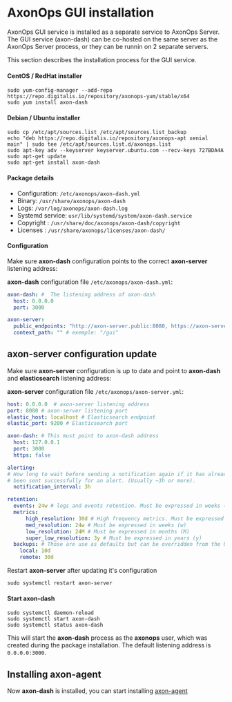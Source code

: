 # AxonOps GUI installation

AxonOps GUI service is installed as a separate service to AxonOps Server. The GUI service (axon-dash) can be co-hosted on the same server as the AxonOps Server process, or they can be runnin on 2 separate servers.

This section describes the installation process for the GUI service.

#### CentOS / RedHat installer
``` -
sudo yum-config-manager --add-repo https://repo.digitalis.io/repository/axonops-yum/stable/x64
sudo yum install axon-dash
```
#### Debian / Ubuntu installer
``` -
sudo cp /etc/apt/sources.list /etc/apt/sources.list_backup
echo "deb https://repo.digitalis.io/repository/axonops-apt xenial main" | sudo tee /etc/apt/sources.list.d/axonops.list
sudo apt-key adv --keyserver keyserver.ubuntu.com --recv-keys 727BDA4A
sudo apt-get update
sudo apt-get install axon-dash
```

#### Package details

* Configuration: `/etc/axonops/axon-dash.yml`
* Binary: `/usr/share/axonops/axon-dash`
* Logs: `/var/log/axonops/axon-dash.log` 
* Systemd service: `usr/lib/systemd/system/axon-dash.service`
* Copyright : `/usr/share/doc/axonops/axon-dash/copyright`
* Licenses : `/usr/share/axonops/licenses/axon-dash/`

#### Configuration
Make sure **axon-dash** configuration points to the correct **axon-server** listening address:

**axon-dash** configuration file `/etc/axonops/axon-dash.yml`:
``` yaml  hl_lines="5 6 7"
axon-dash: #  The listening address of axon-dash
  host: 0.0.0.0
  port: 3000

axon-server:
  public_endpoints: "http://axon-server.public:8080, https://axon-server.public" # Public HTTP endpoint to axon-server API. This can be a list with comma separator. http://127.0.0.1 or http://locahost are always wrong.
  context_path: "" # exemple: "/gui"
```

## axon-server configuration update
Make sure **axon-server** configuration is up to date and point to **axon-dash** and **elasticsearch** listening address:

**axon-server** configuration file `/etc/axonops/axon-server.yml`:

``` yaml hl_lines="3 6 7"
host: 0.0.0.0  # axon-server listening address 
port: 8080 # axon-server listening port 
elastic_host: localhost # Elasticsearch endpoint
elastic_port: 9200 # Elasticsearch port

axon-dash: # This must point to axon-dash address
  host: 127.0.0.1
  port: 3000
  https: false

alerting:
# How long to wait before sending a notification again if it has already
# been sent successfully for an alert. (Usually ~3h or more).
  notification_interval: 3h

retention:
  events: 24w # logs and events retention. Must be expressed in weeks (w)
  metrics:
      high_resolution: 30d # High frequency metrics. Must be expressed in days (d)
      med_resolution: 24w # Must be expressed in weeks (w)
      low_resolution: 24M # Must be expressed in months (M)
      super_low_resolution: 3y # Must be expressed in years (y)
  backups: # Those are use as defaults but can be overridden from the UI
    local: 10d
    remote: 30d 
```

Restart **axon-server** after updating it's configuration
``` -
sudo systemctl restart axon-server
```

#### Start axon-dash

``` -
sudo systemctl daemon-reload
sudo systemctl start axon-dash
sudo systemctl status axon-dash
```

This will start the **axon-dash** process as the **axonops** user, which was created during the package installation. The default listening address is `0.0.0.0:3000`.


## Installing axon-agent

Now **axon-dash** is installed, you can start installing [axon-agent](../axon-agent/install.md)